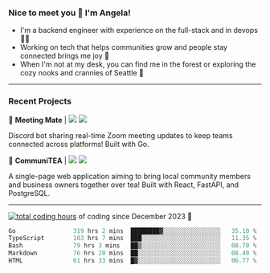 ### Nice to meet you 👋 I'm Angela!

- I'm a backend engineer with experience on the full-stack and in devops 👩‍💻
- Working on tech that helps communities grow and people stay connected brings me joy 🤝
- When I'm not at my desk, you can find me in the forest or exploring the cozy nooks and crannies of Seattle 🧋

---

### Recent Projects

👾 **Meeting Mate** | [![](https://img.shields.io/badge/Code-violet.svg?style=flat-square)](https://github.com/angelajfisher/meeting-mate) [![](https://img.shields.io/badge/Site-violet.svg?style=flat-square)](https://angelajfisher.com/projects/meeting-mate)

Discord bot sharing real-time Zoom meeting updates to keep teams connected across platforms! Built with Go.

🍵 **CommuniTEA** | [![](https://img.shields.io/badge/Code-green.svg?style=flat-square)](https://gitlab.com/angelajfisher/communiTEA) [![](https://img.shields.io/badge/Demo-green.svg?style=flat-square)](https://angelajfisher.gitlab.io/communiTEA/)

A single-page web application aiming to bring local community members and business owners together over tea!  Built with React, FastAPI, and PostgreSQL.

---

<a href="https://wakatime.com/@018c1e94-8745-411f-aea1-f33be044d952"><img src="https://wakatime.com/badge/user/018c1e94-8745-411f-aea1-f33be044d952.svg?style=flat-square" alt="total coding hours" /></a> of coding since December 2023 🌊<br>
<!--START_SECTION:waka-->

```go
Go                319 hrs 2 mins  ████████▓░░░░░░░░░░░░░░░░   35.10 %
TypeScript        103 hrs 7 mins  ███░░░░░░░░░░░░░░░░░░░░░░   11.35 %
Bash              79 hrs 3 mins   ██▒░░░░░░░░░░░░░░░░░░░░░░   08.70 %
Markdown          76 hrs 20 mins  ██░░░░░░░░░░░░░░░░░░░░░░░   08.40 %
HTML              61 hrs 33 mins  █▓░░░░░░░░░░░░░░░░░░░░░░░   06.77 %
```

<!--END_SECTION:waka--> 
